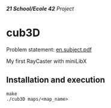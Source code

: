 _**21 School/Ecole 42** Project_

# cub3D

Problem statement: [en.subject.pdf](https://cdn.intra.42.fr/pdf/pdf/52135/en.subject.pdf)

My first RayCaster with miniLibX

## Installation and execution
```
make
./cub3D maps/<map_name>
```
